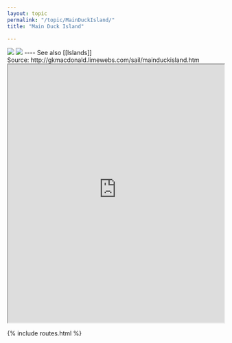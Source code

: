 ```yaml
---
layout: topic
permalink: "/topic/MainDuckIsland/"
title: "Main Duck Island"

---
```


<img class="chartsegment" src="Images\MainDuck-Yorkshire.jpg">
<img src="Images\MainDuckIslandLight.jpg">
----
See also [[Islands]]

<div class="item">
Source: http://gkmacdonald.limewebs.com/sail/mainduckisland.htm
<iframe src="http://gkmacdonald.limewebs.com/sail/mainduckisland.htm" width=100% height="600" name="mainduck" frameborder="1" scrolling=yes ></iframe>
</div>

{% include routes.html %}
